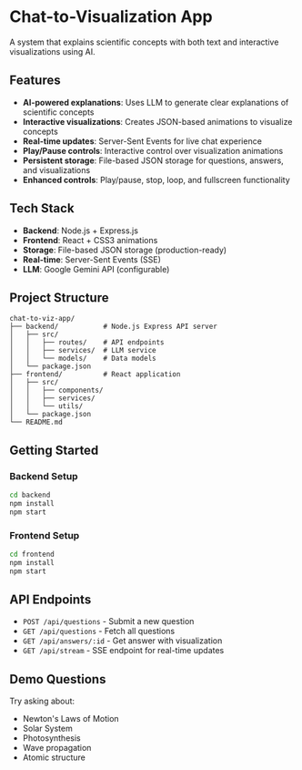 # Chat-to-Visualization App

A system that explains scientific concepts with both text and interactive visualizations using AI.

## Features

- **AI-powered explanations**: Uses LLM to generate clear explanations of scientific concepts
- **Interactive visualizations**: Creates JSON-based animations to visualize concepts
- **Real-time updates**: Server-Sent Events for live chat experience
- **Play/Pause controls**: Interactive control over visualization animations
- **Persistent storage**: File-based JSON storage for questions, answers, and visualizations
- **Enhanced controls**: Play/pause, stop, loop, and fullscreen functionality

## Tech Stack

- **Backend**: Node.js + Express.js
- **Frontend**: React + CSS3 animations
- **Storage**: File-based JSON storage (production-ready)
- **Real-time**: Server-Sent Events (SSE)
- **LLM**: Google Gemini API (configurable)

## Project Structure

```
chat-to-viz-app/
├── backend/           # Node.js Express API server
│   ├── src/
│   │   ├── routes/    # API endpoints
│   │   ├── services/  # LLM service
│   │   └── models/    # Data models
│   └── package.json
├── frontend/          # React application
│   ├── src/
│   │   ├── components/
│   │   ├── services/
│   │   └── utils/
│   └── package.json
└── README.md
```

## Getting Started

### Backend Setup
```bash
cd backend
npm install
npm start
```

### Frontend Setup
```bash
cd frontend
npm install
npm start
```

## API Endpoints

- `POST /api/questions` - Submit a new question
- `GET /api/questions` - Fetch all questions
- `GET /api/answers/:id` - Get answer with visualization
- `GET /api/stream` - SSE endpoint for real-time updates

## Demo Questions

Try asking about:
- Newton's Laws of Motion
- Solar System
- Photosynthesis
- Wave propagation
- Atomic structure
